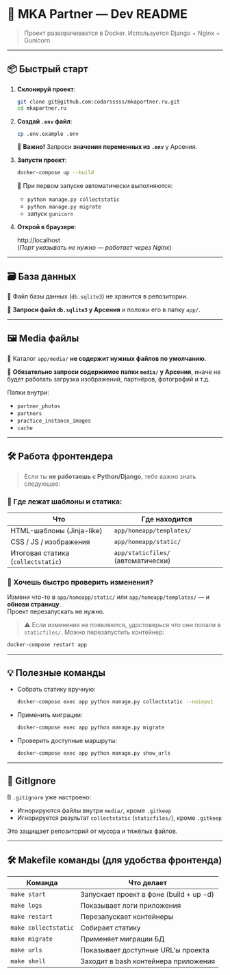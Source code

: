 
# 💼 MKA Partner — Dev README

> Проект разворачивается в Docker. Используется Django + Nginx + Gunicorn.

---

## 📦 Быстрый старт

1. **Склонируй проект**:

   ```bash
   git clone git@github.com:codarsssss/mkapartner.ru.git
   cd mkapartner.ru
   ```

2. **Создай `.env` файл**:

   ```bash
   cp .env.example .env
   ```

   🛑 **Важно!** Запроси **значения переменных из `.env`** у Арсения.

3. **Запусти проект**:

   ```bash
   docker-compose up --build
   ```

   🔄 При первом запуске автоматически выполняются:
   - `python manage.py collectstatic`
   - `python manage.py migrate`
   - запуск `gunicorn`

4. **Открой в браузере**:

   http://localhost  
   (_Порт указывать не нужно — работает через Nginx_)

---

## 🗃 База данных

📄 Файл базы данных (`db.sqlite3`) не хранится в репозитории.

🛑 **Запроси файл `db.sqlite3` у Арсения** и положи его в папку `app/`.

---

## 🖼 Media файлы

📁 Каталог `app/media/` **не содержит нужных файлов по умолчанию**.

🛑 **Обязательно запроси содержимое папки `media/` у Арсения**, иначе не будет работать загрузка изображений, партнёров, фотографий и т.д.

Папки внутри:
- `partner_photos`
- `partners`
- `practice_instance_images`
- `cache`

---

## 🛠 Работа фронтендера

> Если ты **не работаешь с Python/Django**, тебе важно знать следующее:

### 📁 Где лежат шаблоны и статика:

| Что                        | Где находится                          |
|----------------------------|----------------------------------------|
| HTML-шаблоны (Jinja-like)  | `app/homeapp/templates/`               |
| CSS / JS / изображения     | `app/homeapp/static/`                  |
| Итоговая статика (`collectstatic`) | `app/staticfiles/` (автоматически) |

### 🧪 Хочешь быстро проверить изменения?

Измени что-то в `app/homeapp/static/` или `app/homeapp/templates/` — и **обнови страницу**.  
Проект перезапускать не нужно.

> ⚠️ Если изменения не появляются, удостоверься что они попали в `staticfiles/`. Можно перезапустить контейнер:
```bash
docker-compose restart app
```

---

## 💡 Полезные команды

- Собрать статику вручную:
  ```bash
  docker-compose exec app python manage.py collectstatic --noinput
  ```

- Применить миграции:
  ```bash
  docker-compose exec app python manage.py migrate
  ```

- Проверить доступные маршруты:
  ```bash
  docker-compose exec app python manage.py show_urls
  ```

---

## 🧼 GitIgnore

В `.gitignore` уже настроено:
- Игнорируются файлы внутри `media/`, кроме `.gitkeep`
- Игнорируется результат `collectstatic` (`staticfiles/`), кроме `.gitkeep`

Это защищает репозиторий от мусора и тяжёлых файлов.


---

## 🛠 Makefile команды (для удобства фронтенда)

| Команда              | Что делает                              |
|----------------------|------------------------------------------|
| `make start`         | Запускает проект в фоне (build + up -d) |
| `make logs`          | Показывает логи приложения
| `make restart`       | Перезапускает контейнеры                 |
| `make collectstatic` | Собирает статику                         |
| `make migrate`       | Применяет миграции БД                    |
| `make urls`          | Показывает доступные URL'ы проекта       |
| `make shell`         | Заходит в bash контейнера приложения     |

